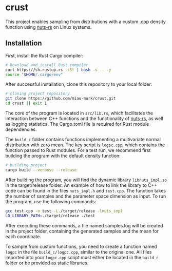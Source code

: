 # crust

This project enables sampling from distributions with a custom .cpp density function using [nuts-rs](https://github.com/pymc-devs/nuts-rs) on Linux systems.

## Installation

First, install the Rust Cargo compiler:

```bash
# Download and install Rust compiler
curl https://sh.rustup.rs -sSf | bash -s -- -y
source "$HOME/.cargo/env"
```

After successful installation, clone this repository to your local folder:

```bash
# cloning project repository
git clone https://github.com/miau-murk/crust.git
cd crust || exit 1
```

The core of the program is located in `src/lib.rs`, which facilitates the interaction between C++ functions and the functionality of [nuts-rs](https://github.com/pymc-devs/nuts-rs), as well as logging statistics. The Cargo.toml file is required for Rust module dependencies.

The `build_c` folder contains functions implementing a multivariate normal distribution with zero mean. The key script is `logpc.cpp`, which contains the function passed to Rust modules. For a test run, we recommend first building the program with the default density function:

```bash
# building project
cargo build --verbose --release
```

After building the program, you will find the dynamic library `libnuts_impl.so` in the target/release folder. An example of how to link the library to C++ code can be found in the files `nuts_impl.h` and `test.cpp`. The function takes the number of samples and the parameter space dimension as input. To run the program, use the following commands:

```bash
gcc test.cpp -o test -L./target/release -lnuts_impl
LD_LIBRARY_PATH=./target/release ./test
```

After executing these commands, a file named samples.log will be created in the project folder, containing the generated samples and the mean for each coordinate.

To sample from custom functions, you need to create a function named `logpc` in the file `build_c/logpc.cpp`, similar to the original one. All files imported into your `logpc.cpp` script must either be located in the `build_c` folder or be provided as static libraries.
